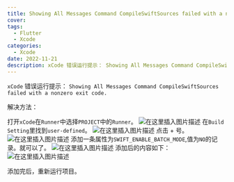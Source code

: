 ```yaml
---
title: Showing All Messages Command CompileSwiftSources failed with a nonzero exit code
cover: 
tags:
  - Flutter
  - Xcode
categories: 
  - Xcode
date: 2022-11-21
description: xCode 错误运行提示： Showing All Messages Command CompileSwiftSources failed with a nonzero exit code. 解决方法
---
```



`xCode` 错误运行提示： `Showing All Messages Command CompileSwiftSources failed with a nonzero exit code.`

解决方法：

打开`xCode`在`Runner`中选择`PROJECT`中的`Runner`。
![在这里插入图片描述](https://p3-juejin.byteimg.com/tos-cn-i-k3u1fbpfcp/1e088ea200c34a3398abedc23399b22d~tplv-k3u1fbpfcp-zoom-1.image)
在`Build Setting`里找到`user-defined`。
![在这里插入图片描述](https://p3-juejin.byteimg.com/tos-cn-i-k3u1fbpfcp/18c234b3dffa458cb313a230c1436b76~tplv-k3u1fbpfcp-zoom-1.image)
点击 + 号。
![在这里插入图片描述](https://p3-juejin.byteimg.com/tos-cn-i-k3u1fbpfcp/39f22126eed24d0d97aa332f6c50b421~tplv-k3u1fbpfcp-zoom-1.image)
添加一条属性为`SWIFT_ENABLE_BATCH_MODE`,值为`NO`的记录。就可以了。
![在这里插入图片描述](https://p3-juejin.byteimg.com/tos-cn-i-k3u1fbpfcp/b08a994eb1244cd995a083615b0ef430~tplv-k3u1fbpfcp-zoom-1.image)
添加后的内容如下：
![在这里插入图片描述](https://p3-juejin.byteimg.com/tos-cn-i-k3u1fbpfcp/d5f664b823f4483a8a1835c0653a0d39~tplv-k3u1fbpfcp-zoom-1.image)

添加完后，重新运行项目。